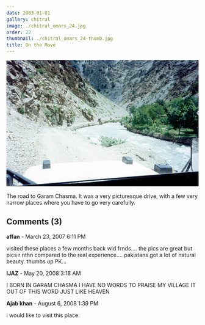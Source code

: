 ```yaml
---
date: 2003-01-01
gallery: chitral
image: ./chitral_omars_24.jpg
order: 22
thumbnail: ./chitral_omars_24-thumb.jpg
title: On the Move
---
```


![On the Move](./chitral_omars_24.jpg)

The road to Garam Chasma. It was a very picturesque drive, with a few very narrow places where you have to go very carefully.

<div id="comments">

## Comments (3)

<div id="comment">

**affan** - March 23, 2007  6:11 PM

visited these places a few months back wid frnds.... the pics are great but pics r nthn compared to the real experience.... pakistans got a lot of natural beauty. thumbs up PK...

</div>

<div id="comment">

**IJAZ** - May 20, 2008  3:18 AM

I BORN IN GARAM CHASMA I HAVE NO WORDS TO PRAISE MY VILLAGE IT OUT OF THIS WORD JUST LIKE HEAVEN

</div>

<div id="comment">

**Ajab khan** - August  6, 2008  1:39 PM

i would like to visit this place.

</div>

</div>